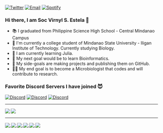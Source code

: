 [![Twitter](https://img.shields.io/badge/Twitter-Follow-blue?style=for-the-badge&logo=twitter)](https://twitter.com/uncomfyhalo)
[![Email](https://img.shields.io/badge/Email-Contact-red?style=for-the-badge&logo=gmail)](mailto:reneganronin@gmail.com)
[![Spotify](https://img.shields.io/badge/Spotify-Playlist-green?color=BADA55&style=for-the-badge&logo=spotify)](https://open.spotify.com/playlist/79qMHnbQoayN8NhhwF5bgF?si=UOTFri29QFmZE2Val52LnQ)

### Hi there, I am Soc Virnyl S. Estela 👋
- :books: I graduated from Philippine Science High School - Central Mindanao Campus
- :dna: I'm currently a college student of Mindanao State University - Iligan Institute of Technology. Currently studying Biology.
- :microscope: I am currently learning Julia.
- :herb: My next goal would be to learn Bioinformatics.
- :thinking: My side-goals are making projects and publishing them on GitHub.
- :scientist: My end goal is to become a Microbiologist that codes and will contribute to research.

### Favorite Discord Servers I have joined :smiling_imp:
[![Discord](https://img.shields.io/badge/Python-Discord-informational?style=for-the-badge&logo=discord)](https://discord.com/invite/python)
[![Discord](https://img.shields.io/badge/Julia-Discord-informational?style=for-the-badge&logo=discord)](https://discord.gg/fvk9Ur7cy9)
[![Discord](https://img.shields.io/badge/FreeBSD-Discord-informational?style=for-the-badge&logo=discord)](https://discord.gg/YvcW5uQPTP)
<hr>

<img align="left" src="https://github-readme-stats.vercel.app/api?username=ReneganRonin&show_icons=true&bg_color=0D1117&title_color=529dff&text_color=00ff80&icon_color=b836ff&hide_border=true" />

<img src="https://github-readme-stats.vercel.app/api/top-langs/?username=ReneganRonin&layout=compact&card_width=250&show_icons=true&show_icons=true&bg_color=0D1117&title_color=529dff&text_color=00ff80&icon_color=b836ff&hide_border=true"/><hr/>

<a href="https://github.com/ReneganRonin/erudite-vim.git">
  <img align="center" src="https://github-readme-stats.vercel.app/api/pin/?username=ReneganRonin&repo=erudite-vim&show_owner=false&bg_color=0D1117&title_color=529dff&text_color=00ff80&icon_color=b836ff&hide_border=true"/>
</a>
<a href="https://github.com/ReneganRonin/dotfiles.git">
  <img align="center" src="https://github-readme-stats.vercel.app/api/pin/?username=ReneganRonin&repo=dotfiles&show_owner=false&bg_color=0D1117&title_color=529dff&text_color=00ff80&icon_color=b836ff&hide_border=true"/>
</a>
<a href="https://github.com/ReneganRonin/nixos-dotfiles">
  <img align="center" src="https://github-readme-stats.vercel.app/api/pin/?username=ReneganRonin&repo=nixos-dotfiles&show_owner=false&bg_color=0D1117&title_color=529dff&text_color=00ff80&icon_color=b836ff&hide_border=true"/>
</a>
<a href="https://github.com/ReneganRonin/JetBrains-Academy">
  <img align="center" src="https://github-readme-stats.vercel.app/api/pin/?username=ReneganRonin&repo=JetBrains-Academy&show_owner=false&bg_color=0D1117&title_color=529dff&text_color=00ff80&icon_color=b836ff&hide_border=true"/>
</a>
<a href="https://github.com/ReneganRonin/gurkbot-rust">
  <img align="center" src="https://github-readme-stats.vercel.app/api/pin/?username=ReneganRonin&repo=gurkbot-rust&show_owner=false&bg_color=0D1117&title_color=529dff&text_color=00ff80&icon_color=b836ff&hide_border=true"/>
</a>
<a href="https://github.com/ReneganRonin/Rust_Adventures">
  <img align="center" src="https://github-readme-stats.vercel.app/api/pin/?username=ReneganRonin&repo=Rust_Adventures&show_owner=false&bg_color=0D1117&title_color=529dff&text_color=00ff80&icon_color=b836ff&hide_border=true"/>
</a>

